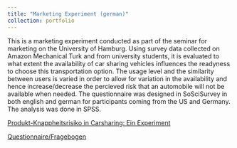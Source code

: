 ```yaml
---
title: "Marketing Experiment (german)"
collection: portfolio
---
```


This is a marketing experiment conducted as part of the seminar for marketing on the University of Hamburg. Using survey data collected on Amazon Mechanical Turk and from university students, it is evaluated to what extent the availability of car sharing vehicles influences the readyness to choose this transportation option. The usage level and the similarity between users is varied in order to allow for variation in the availability and hence increase/decrease the percieved risk that an automobile will not be available when needed. The questionnaire was designed in SoSciSurvey in both english and german for participants coming from the US and Germany. The analysis was done in SPSS.

[Produkt-Knappheitsrisiko in Carsharing: Ein Experiment](https://gzhelev2020.github.io/files/carsharing.pdf)

[Questionnaire/Fragebogen](https://gzhelev2020.github.io/files/carsharing.pdf)
